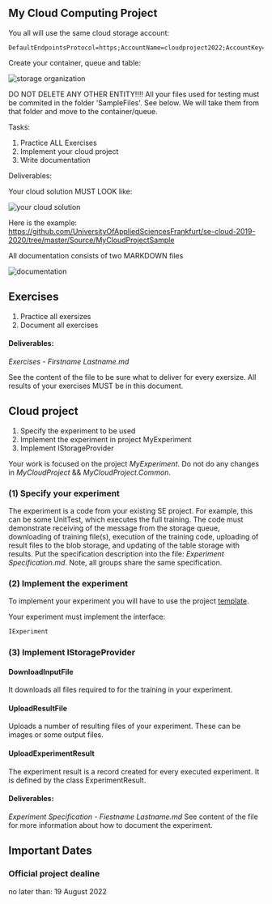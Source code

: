 ## My Cloud Computing Project

You all will use the same cloud storage account:

~~~
DefaultEndpointsProtocol=https;AccountName=cloudproject2022;AccountKey=nZRb5dLImtjBQxAMKY41w2ks13f2D39nqMaAhTW8ct1OC5RWHtvQUSfC53W2uD+ho1saM/LZcNuaELuDMfGm0g==;EndpointSuffix=core.windows.net
~~~

Create your container, queue and table:

![storage organization](https://user-images.githubusercontent.com/1756871/87311747-f0a19200-c51f-11ea-805a-0a53dc646b82.png)

DO NOT DELETE ANY OTHER ENTITY!!!!
All your files used for testing must be commited in the folder 'SampleFiles'. See below. We will take them from that folder and move to the container/queue.

Tasks:

1. Practice ALL Exercises
2. Implement your cloud project
3. Write documentation

Deliverables:

Your cloud solution MUST LOOK like:

![your cloud solution](https://user-images.githubusercontent.com/1756871/87311995-4aa25780-c520-11ea-893e-99a65dad0e36.png)

Here is the example: https://github.com/UniversityOfAppliedSciencesFrankfurt/se-cloud-2019-2020/tree/master/Source/MyCloudProjectSample

All documentation consists of two MARKDOWN files

![documentation](https://user-images.githubusercontent.com/1756871/87309918-85ef5700-c51d-11ea-8d4a-5f2446ebb55e.png)

## Exercises

1. Practice all exersizes
2. Document all exercises

#### Deliverables:

*Exercises - Firstname Lastname.md*

See the content of the file to be sure what to deliver for every exersize. All results of your exercises MUST be in this document.

## Cloud project
1. Specify the experiment to be used
2. Implement the experiment in project MyExperiment
3. Implement IStorageProvider

Your work is focused on the project *MyExperiment*. Do not do any changes in *MyCloudProject* && *MyCloudProject.Common*.

### (1) Specify your experiment
The experiment is a code from your existing SE project. For example, this can be some UnitTest, which executes the full training. The code must demonstrate receiving of the message from the storage queue, downloading of training file(s), execution of the training code, uploading of result files to the blob storage, and updating of the table storage with results.
Put the specification description into the file: *Experiment Specification.md*. Note, all groups share the same specification.

### (2) Implement the experiment
To implement your experiment you will have to use the project [template](https://github.com/UniversityOfAppliedSciencesFrankfurt/se-cloud-2019-2020/blob/master/Source/MyCloudProjectSample/MyCloudProject.sln).

Your experiment must implement the interface:
~~~csharp
IExperiment
~~~ 

### (3) Implement IStorageProvider

#### DownloadInputFile
It downloads all files required to for the training in your experiment.

#### UploadResultFile
Uploads a number of resulting files of your experiment. These can be images or some output files.

#### UploadExperimentResult
The experiment result is a record created for every executed experiment. It is defined by the class ExperimentResult.

#### Deliverables:

*Experiment Specification - Fiestname Lastname.md*
See content of the file for more information about how to document the experiment.

## Important Dates

### Official project dealine 
no later than: 19 August 2022


